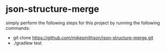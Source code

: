 # json-structure-merge
simply perform the following steps for this project by running the following commands:
- git clone https://github.com/mikesmithson/json-structure-merge.git
- ./gradlew test
